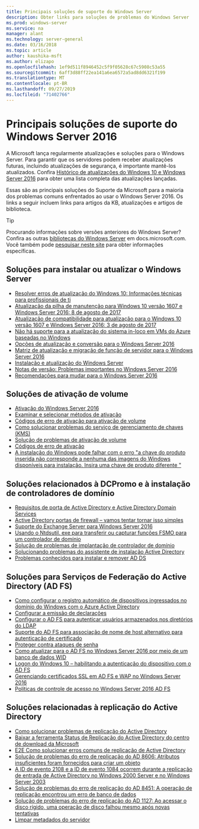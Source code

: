 ```yaml
---
title: Principais soluções de suporte do Windows Server
description: Obter links para soluções de problemas do Windows Server
ms.prod: windows-server
ms.service: na
manager: alant
ms.technology: server-general
ms.date: 03/16/2018
ms.topic: article
author: kaushika-msft
ms.author: elizapo
ms.openlocfilehash: 1ef9d511f8946452c5f9f05628c67c5908c53a55
ms.sourcegitcommit: 6aff3d88ff22ea141a6ea6572a5ad8dd6321f199
ms.translationtype: MT
ms.contentlocale: pt-BR
ms.lasthandoff: 09/27/2019
ms.locfileid: "71402766"
---
```

# <a name="top-support-solutions-for-windows-server-2016"></a>Principais soluções de suporte do Windows Server 2016

A Microsoft lança regularmente atualizações e soluções para o Windows Server. Para garantir que os servidores podem receber atualizações futuras, incluindo atualizações de segurança, é importante mantê-los atualizados. Confira [Histórico de atualizações do Windows 10 e Windows Server 2016](https://support.microsoft.com/en-us/help/4000825/windows-10-windows-server-2016-update-history) para obter uma lista completa das atualizações lançadas.

Essas são as principais soluções do Suporte da Microsoft para a maioria dos problemas comuns enfrentados ao usar o Windows Server 2016. Os links a seguir incluem links para artigos da KB, atualizações e artigos de biblioteca.

>[!TIP]
> Procurando informações sobre versões anteriores do Windows Server? Confira as outras [bibliotecas do Windows Server](/previous-versions/windows/) em docs.microsoft.com. Você também pode [pesquisar neste site](https://docs.microsoft.com/search/index?search=Windows+Server&dataSource=previousVersions) para obter informações específicas.

## <a name="solutions-for-installing-or-upgrading-windows-server"></a>Soluções para instalar ou atualizar o Windows Server

- [Resolver erros de atualização do Windows 10: Informações técnicas para profissionais de ti](https://docs.microsoft.com/windows/deployment/upgrade/resolve-windows-10-upgrade-errors)
- [Atualização da pilha de manutenção para Windows 10 versão 1607 e Windows Server 2016: 8 de agosto de 2017](https://support.microsoft.com/en-US/help/4035631)
- [Atualização de compatibilidade para atualização para o Windows 10 versão 1607 e Windows Server 2016: 3 de agosto de 2017](https://support.microsoft.com/en-US/help/4033524)
- [Não há suporte para a atualização do sistema in-loco em VMs do Azure baseadas no Windows](https://support.microsoft.com/en-US/help/4014997)
- [Opções de atualização e conversão para o Windows Server 2016](../get-started/supported-upgrade-paths.md)
- [Matriz de atualização e migração de função de servidor para o Windows Server 2016](../get-started/server-role-upgradeability-table.md)
- [Instalação e atualização do Windows Server](../get-started/installation-and-upgrade.md)
- [Notas de versão: Problemas importantes no Windows Server 2016](../get-started/windows-server-2016-ga-release-notes.md)
- [Recomendações para mudar para o Windows Server 2016](../get-started/recommendations-moving-to-server2016.md)

## <a name="solutions-for-volume-activation"></a>Soluções de ativação de volume
- [Ativação do Windows Server 2016](../get-started/server-2016-activation.md)
- [Examinar e selecionar métodos de ativação](https://technet.microsoft.com/library/jj134256(ws.11).aspx)
- [Códigos de erro de ativação para ativação de volume](https://technet.microsoft.com/library/dn502528.aspx)
- [Como solucionar problemas do serviço de gerenciamento de chaves (KMS)](https://technet.microsoft.com/library/ee939272.aspx)
- [Solução de problemas de ativação de volume](https://technet.microsoft.com/library/ff793439.aspx)
- [Códigos de erro de ativação](https://technet.microsoft.com/library/ff793399.aspx)
- [A instalação do Windows pode falhar com o erro "a chave do produto inserida não corresponde a nenhuma das imagens do Windows disponíveis para instalação. Insira uma chave de produto diferente "](https://support.microsoft.com/help/2796988/windows-8-or-windows-server-2012-installation-may-fail-with-error-mess)

## <a name="solutions-related-to-dcpromo-and-installing-domain-controllers"></a>Soluções relacionados à DCPromo e à instalação de controladores de domínio
- [Requisitos de porta de Active Directory e Active Directory Domain Services](https://technet.microsoft.com/library/dd772723(v=ws.10).aspx)
- [Active Directory portas de firewall – vamos tentar tornar isso simples](http://blogs.msmvps.com/acefekay/2011/11/01/active-directory-firewall-ports-let-s-try-to-make-this-simple/)
- [Suporte do Exchange Server para Windows Server 2016](https://technet.microsoft.com/library/ff728623(v=exchg.150).aspx)
- [Usando o Ntdsutil. exe para transferir ou capturar funções FSMO para um controlador de domínio](https://support.microsoft.com/kb/255504)
- [Solução de problemas de implantação de controlador de domínio](../identity/ad-ds/deploy/troubleshooting-domain-controller-deployment.md)
- [Solucionando problemas do assistente de instalação Active Directory](https://msdn.microsoft.com/library/bb727058.aspx)
- [Problemas conhecidos para instalar e remover AD DS](https://technet.microsoft.com/library/cc754463(v=ws.10).aspx)

## <a name="solutions-for-active-directory-federation-services-ad-fs"></a>Soluções para Serviços de Federação do Active Directory (AD FS)
- [Como configurar o registro automático de dispositivos ingressados no domínio do Windows com o Azure Active Directory](/azure/active-directory/active-directory-conditional-access-automatic-device-registration-setup)
- [Configurar a emissão de declarações](/azure/active-directory/device-management-hybrid-azuread-joined-devices-setup#step-2-setup-issuance-of-claims)
- [Configurar o AD FS para autenticar usuários armazenados nos diretórios do LDAP](../identity/ad-fs/operations/configure-ad-fs-to-authenticate-users-stored-in-ldap-directories.md)
- [Suporte do AD FS para associação de nome de host alternativo para autenticação de certificado](../identity/ad-fs/operations/ad-fs-support-for-alternate-hostname-binding-for-certificate-authentication.md)
- [Proteger contra ataques de senha](https://blogs.technet.microsoft.com/tspring/2017/01/20/federated-to-microsoft-cloud-and-account-lockouts/)
- [Como atualizar para o AD FS no Windows Server 2016 por meio de um banco de dados WID](../identity/ad-fs/deployment/upgrading-to-ad-fs-in-windows-server-2016.md)
- [Logon do Windows 10 – habilitando a autenticação do dispositivo com o AD FS](../identity/ad-fs/operations/configure-device-based-conditional-access-on-premises.md)
- [Gerenciando certificados SSL em AD FS e WAP no Windows Server 2016](../identity/ad-fs/operations/manage-ssl-certificates-ad-fs-wap-2016.md)
- [Políticas de controle de acesso no Windows Server 2016 AD FS](../identity/ad-fs/operations/access-control-policies-in-ad-fs.md)

## <a name="solutions-related-to-active-directory-replication"></a>Soluções relacionadas à replicação do Active Directory

- [Como solucionar problemas de replicação do Active Directory](../identity/ad-ds/manage/troubleshoot/troubleshooting-active-directory-replication-problems.md)
- [Baixar a ferramenta Status de Replicação do Active Directory do centro de download da Microsoft](https://www.microsoft.com/en-in/download/details.aspx?id=30005)
- [E2E Como solucionar erros comuns de replicação de Active Directory](https://support.microsoft.com/kb/3108513)
- [Solução de problemas do erro de replicação do AD 8606: Atributos insuficientes foram fornecidos para criar um objeto](https://support.microsoft.com/kb/2028495)
- [A ID de evento 2108 e a ID de evento 1084 ocorrem durante a replicação de entrada de Active Directory no Windows 2000 Server e no Windows Server 2003](https://support.microsoft.com/kb/837932)
- [Solução de problemas do erro de replicação do AD 8451: A operação de replicação encontrou um erro de banco de dados](https://support.microsoft.com/kb/2645996)
- [Solução de problemas do erro de replicação do AD 1127: Ao acessar o disco rígido, uma operação de disco falhou mesmo após novas tentativas](https://support.microsoft.com/kb/2025726)
- [Limpar metadados do servidor](https://technet.microsoft.com/library/cc816907.aspx)